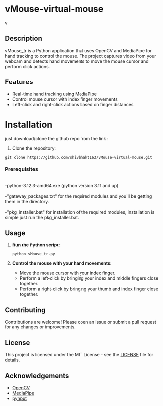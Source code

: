 # vMouse-virtual-mouse

v

## Description

vMouse_tr is a Python application that uses OpenCV and MediaPipe for hand tracking to control the mouse. The project captures video from your webcam and detects hand movements to move the mouse cursor and perform click actions.

## Features

- Real-time hand tracking using MediaPipe
- Control mouse cursor with index finger movements
- Left-click and right-click actions based on finger distances

<h1>Installation</h1>

just download/clone the github repo from the link : 
<ol>
    <li>Clone the repository:</li>
</ol>

<pre><code>git clone https://github.com/shivbhakt163/vMouse-virtual-mouse.git
</code></pre>


### Prerequisites
<br>
-python-3.12.3-amd64.exe (python version 3.11 and up)
</br>
<br>
-"gateway_packages.txt" for the required modules and you'll be getting them in the directory.
</br>
<br>
-"pkg_installer.bat" for installation of the required modules, installation is simple just run the pkg_installer.bat.
</br>

## Usage

1. **Run the Python script:**

    ```sh
    python vMouse_tr.py
    ```

2. **Control the mouse with your hand movements:**
    - Move the mouse cursor with your index finger.
    - Perform a left-click by bringing your index and middle fingers close together.
    - Perform a right-click by bringing your thumb and index finger close together.

## Contributing

Contributions are welcome! Please open an issue or submit a pull request for any changes or improvements.

## License

This project is licensed under the MIT License - see the [LICENSE](LICENSE) file for details.

## Acknowledgements

- [OpenCV](https://opencv.org/)
- [MediaPipe](https://mediapipe.dev/)
- [pynput](https://pypi.org/project/pynput/)

